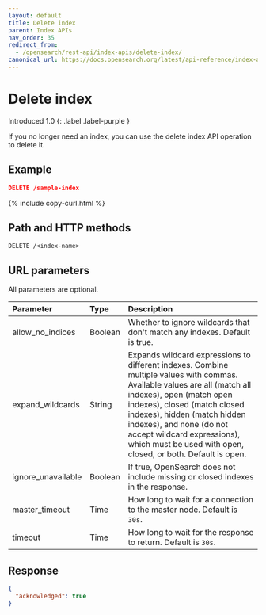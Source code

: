 ```yaml
---
layout: default
title: Delete index
parent: Index APIs
nav_order: 35
redirect_from:
  - /opensearch/rest-api/index-apis/delete-index/
canonical_url: https://docs.opensearch.org/latest/api-reference/index-apis/delete-index/
---
```


# Delete index
Introduced 1.0
{: .label .label-purple }

If you no longer need an index, you can use the delete index API operation to delete it.

## Example

```json
DELETE /sample-index
```
{% include copy-curl.html %}

## Path and HTTP methods

```
DELETE /<index-name>
```

## URL parameters

All parameters are optional.

Parameter | Type | Description
:--- | :--- | :---
allow_no_indices | Boolean | Whether to ignore wildcards that don't match any indexes. Default is true.
expand_wildcards | String | Expands wildcard expressions to different indexes. Combine multiple values with commas. Available values are all (match all indexes), open (match open indexes), closed (match closed indexes), hidden (match hidden indexes), and none (do not accept wildcard expressions), which must be used with open, closed, or both. Default is open.
ignore_unavailable | Boolean | If true, OpenSearch does not include missing or closed indexes in the response.
master_timeout | Time | How long to wait for a connection to the master node. Default is `30s`.
timeout | Time | How long to wait for the response to return. Default is `30s`.


## Response
```json
{
  "acknowledged": true
}
```
